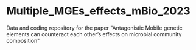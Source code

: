 # Multiple_MGEs_effects_mBio_2023
Data and coding repository for the paper "Antagonistic Mobile genetic elements can counteract each other’s effects on microbial community composition"
